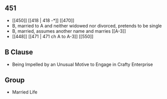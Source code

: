 ## 451
- [[450]] [[418 | 418 -*]] [[470]] 
- B, married to A and neither widowed nor divorced, pretends to be single
- B, married, assumes another name and marries [[A-3]]
- [[448]] [[471 | 471 ch A to A-3]] [[550]] 

## B Clause
- Being Impelled by an Unusual Motive to Engage in Crafty Enterprise

## Group
- Married Life

